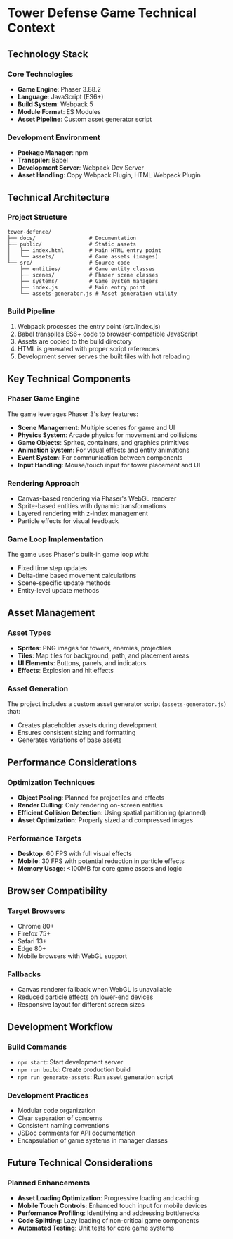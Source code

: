 # Tower Defense Game Technical Context

## Technology Stack

### Core Technologies
- **Game Engine**: Phaser 3.88.2
- **Language**: JavaScript (ES6+)
- **Build System**: Webpack 5
- **Module Format**: ES Modules
- **Asset Pipeline**: Custom asset generator script

### Development Environment
- **Package Manager**: npm
- **Transpiler**: Babel
- **Development Server**: Webpack Dev Server
- **Asset Handling**: Copy Webpack Plugin, HTML Webpack Plugin

## Technical Architecture

### Project Structure
```
tower-defence/
├── docs/                 # Documentation
├── public/               # Static assets
│   ├── index.html        # Main HTML entry point
│   └── assets/           # Game assets (images)
└── src/                  # Source code
    ├── entities/         # Game entity classes
    ├── scenes/           # Phaser scene classes
    ├── systems/          # Game system managers
    ├── index.js          # Main entry point
    └── assets-generator.js # Asset generation utility
```

### Build Pipeline
1. Webpack processes the entry point (src/index.js)
2. Babel transpiles ES6+ code to browser-compatible JavaScript
3. Assets are copied to the build directory
4. HTML is generated with proper script references
5. Development server serves the built files with hot reloading

## Key Technical Components

### Phaser Game Engine
The game leverages Phaser 3's key features:
- **Scene Management**: Multiple scenes for game and UI
- **Physics System**: Arcade physics for movement and collisions
- **Game Objects**: Sprites, containers, and graphics primitives
- **Animation System**: For visual effects and entity animations
- **Event System**: For communication between components
- **Input Handling**: Mouse/touch input for tower placement and UI

### Rendering Approach
- Canvas-based rendering via Phaser's WebGL renderer
- Sprite-based entities with dynamic transformations
- Layered rendering with z-index management
- Particle effects for visual feedback

### Game Loop Implementation
The game uses Phaser's built-in game loop with:
- Fixed time step updates
- Delta-time based movement calculations
- Scene-specific update methods
- Entity-level update methods

## Asset Management

### Asset Types
- **Sprites**: PNG images for towers, enemies, projectiles
- **Tiles**: Map tiles for background, path, and placement areas
- **UI Elements**: Buttons, panels, and indicators
- **Effects**: Explosion and hit effects

### Asset Generation
The project includes a custom asset generator script (`assets-generator.js`) that:
- Creates placeholder assets during development
- Ensures consistent sizing and formatting
- Generates variations of base assets

## Performance Considerations

### Optimization Techniques
- **Object Pooling**: Planned for projectiles and effects
- **Render Culling**: Only rendering on-screen entities
- **Efficient Collision Detection**: Using spatial partitioning (planned)
- **Asset Optimization**: Properly sized and compressed images

### Performance Targets
- **Desktop**: 60 FPS with full visual effects
- **Mobile**: 30 FPS with potential reduction in particle effects
- **Memory Usage**: <100MB for core game assets and logic

## Browser Compatibility

### Target Browsers
- Chrome 80+
- Firefox 75+
- Safari 13+
- Edge 80+
- Mobile browsers with WebGL support

### Fallbacks
- Canvas renderer fallback when WebGL is unavailable
- Reduced particle effects on lower-end devices
- Responsive layout for different screen sizes

## Development Workflow

### Build Commands
- `npm start`: Start development server
- `npm run build`: Create production build
- `npm run generate-assets`: Run asset generation script

### Development Practices
- Modular code organization
- Clear separation of concerns
- Consistent naming conventions
- JSDoc comments for API documentation
- Encapsulation of game systems in manager classes

## Future Technical Considerations

### Planned Enhancements
- **Asset Loading Optimization**: Progressive loading and caching
- **Mobile Touch Controls**: Enhanced touch input for mobile devices
- **Performance Profiling**: Identifying and addressing bottlenecks
- **Code Splitting**: Lazy loading of non-critical game components
- **Automated Testing**: Unit tests for core game systems
